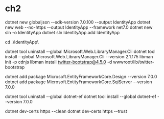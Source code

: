 # ch2

dotnet new globaljson --sdk-version 7.0.100 --output  IdentityApp
dotnet new web --no-https --output IdentityApp --framework net7.0
dotnet new sln -o IdentityApp
dotnet sln IdentityApp add IdentityApp

cd .\IdentityApp\  

dotnet tool uninstall --global Microsoft.Web.LibraryManager.Cli
dotnet tool install --global Microsoft.Web.LibraryManager.Cli --version 2.1.175
libman init -p cdnjs
libman install twitter-bootstrap@4.5.0 -d wwwroot/lib/twitter-bootstrap


dotnet add package Microsoft.EntityFrameworkCore.Design --version 7.0.0
dotnet add package Microsoft.EntityFrameworkCore.SqlServer --version 7.0.0

dotnet tool uninstall --global dotnet-ef
dotnet tool install --global dotnet-ef --version 7.0.0

dotnet dev-certs https --clean
dotnet dev-certs https --trust
<!-- cd IdentityTodo
dotnet build
dotnet run --watch

dotnet tool uninstall --global dotnet-ef
dotnet tool install --global dotnet-ef --version 7.0.0

cd .\IdentityTodo\

dotnet ef migrations add AddTodos
dotnet ef database drop --force
dotnet ef database update -->